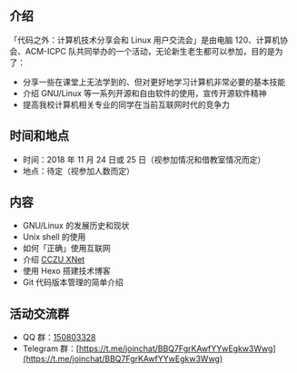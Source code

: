 ## 介绍

「代码之外：计算机技术分享会和 Linux 用户交流会」是由电脑 120、计算机协会、ACM-ICPC 队共同举办的一个活动，无论新生老生都可以参加，目的是为了：

- 分享一些在课堂上无法学到的、但对更好地学习计算机非常必要的基本技能
- 介绍 GNU/Linux 等一系列开源和自由软件的使用，宣传开源软件精神
- 提高我校计算机相关专业的同学在当前互联网时代的竞争力

## 时间和地点

- 时间：2018 年 11 月 24 日或 25 日（视参加情况和借教室情况而定）
- 地点：待定（视参加人数而定）

## 内容

- GNU/Linux 的发展历史和现状
- Unix shell 的使用
- 如何「正确」使用互联网
- 介绍 [CCZU XNet](https://xnet.cczu.org)
- 使用 Hexo 搭建技术博客
- Git 代码版本管理的简单介绍

## 活动交流群

- QQ 群：[150803328](http://qm.qq.com/cgi-bin/qm/qr?k=B3WCsmaAQEubvR0buFXbCVpiwNCHHk79)
- Telegram 群：[https://t.me/joinchat/BBQ7FgrKAwfYYwEgkw3Wwg](https://t.me/joinchat/BBQ7FgrKAwfYYwEgkw3Wwg)
